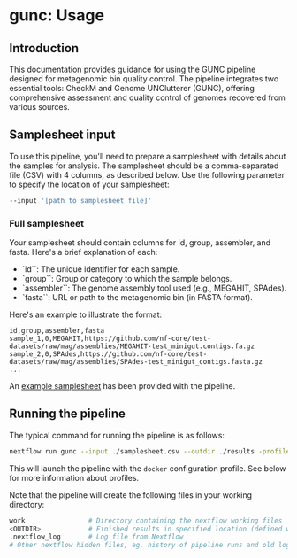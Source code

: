 # gunc: Usage

## Introduction

This documentation provides guidance for using the GUNC pipeline designed for metagenomic bin quality control. The pipeline integrates two essential tools: CheckM and Genome UNClutterer (GUNC), offering comprehensive assessment and quality control of genomes recovered from various sources.

## Samplesheet input

To use this pipeline, you'll need to prepare a samplesheet with details about the samples for analysis. The samplesheet should be a comma-separated file (CSV) with 4 columns, as described below. Use the following parameter to specify the location of your samplesheet:

```bash
--input '[path to samplesheet file]'
```

### Full samplesheet

Your samplesheet should contain columns for id, group, assembler, and fasta. Here's a brief explanation of each:

- `id``: The unique identifier for each sample.
- `group``: Group or category to which the sample belongs.
- `assembler``: The genome assembly tool used (e.g., MEGAHIT, SPAdes).
- `fasta``: URL or path to the metagenomic bin (in FASTA format).

Here's an example to illustrate the format:

```console
id,group,assembler,fasta
sample_1,0,MEGAHIT,https://github.com/nf-core/test-datasets/raw/mag/assemblies/MEGAHIT-test_minigut.contigs.fa.gz
sample_2,0,SPAdes,https://github.com/nf-core/test-datasets/raw/mag/assemblies/SPAdes-test_minigut_contigs.fasta.gz
...
```

An [example samplesheet](../assets/samplesheet.csv) has been provided with the pipeline.

## Running the pipeline

The typical command for running the pipeline is as follows:

```bash
nextflow run gunc --input ./samplesheet.csv --outdir ./results -profile docker
```

This will launch the pipeline with the `docker` configuration profile. See below for more information about profiles.

Note that the pipeline will create the following files in your working directory:

```bash
work                # Directory containing the nextflow working files
<OUTDIR>            # Finished results in specified location (defined with --outdir)
.nextflow_log       # Log file from Nextflow
# Other nextflow hidden files, eg. history of pipeline runs and old logs.
```
